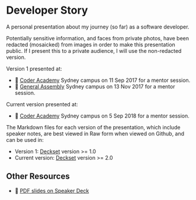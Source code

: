 # Developer Story

A personal presentation about my journey (so far) as a software developer.

Potentially sensitive information, and faces from private photos, have been
redacted (mosaicked) from images in order to make this presentation public.
If I present this to a private audience, I will use the non-redacted version.

Version 1 presented at:

- :school: [Coder Academy][] Sydney campus on 11 Sep 2017 for a
  mentor session.
- :school: [General Assembly][] Sydney campus on 13 Nov 2017 for a
  mentor session.

Current version presented at:

- :school: [Coder Academy][] Sydney campus on 5 Sep 2018 for a
  mentor session.

The Markdown files for each version of the presentation, which include speaker
notes, are best viewed in Raw form when viewed on Github, and can be used in:

- Version 1: [Deckset][] version >= 1.0
- Current version: [Deckset][] version >= 2.0

## Other Resources

- :card_index: [PDF slides on Speaker Deck][speakerdeck]

[Coder Academy]: https://coderacademy.edu.au/
[Deckset]: https://www.decksetapp.com/
[General Assembly]: https://generalassemb.ly/
[speakerdeck]: https://speakerdeck.com/paulfioravanti/developer-story
